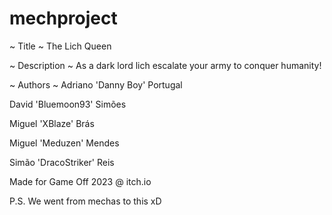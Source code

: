 # mechproject

~ Title ~
The Lich Queen

~ Description ~
As a dark lord lich escalate your army to conquer humanity!

~ Authors ~
Adriano 'Danny Boy' Portugal

David 'Bluemoon93' Simões

Miguel 'XBlaze' Brás

Miguel 'Meduzen' Mendes

Simão 'DracoStriker' Reis

Made for Game Off 2023 @ itch.io

P.S. We went from mechas to this xD
